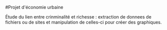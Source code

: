 #Projet d'économie urbaine

Étude du lien entre crinminalité et richesse : extraction de donnees de fichiers ou de sites et manipulation de celles-ci pour créer des graphiques.
